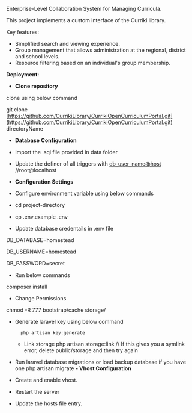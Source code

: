 Enterprise-Level Collaboration System for Managing Curricula.

This project implements a custom interface of the Curriki library.

Key features:

- Simplified search and viewing experience.
- Group management that allows administration at the regional, district and school levels.
- Resource filtering based on an individual's group membership.

**Deployment:**

  

- **Clone repository**

clone using below command

git clone [https://github.com/CurrikiLibrary/CurrikiOpenCurriculumPortal.git](https://github.com/CurrikiLibrary/CurrikiOpenCurriculumPortal.git) directoryName

  

- **Database** **Configuration**

- Import the .sql file provided in data folder

- Update the definer of all triggers with [db_user_name@host](mailto:db_user_name@host) //root@localhost

- **Configuration Settings**

  

- Configure environment variable using below commands

- cd project-directory

- cp .env.example .env

- Update database credentails in .env file

  

DB_DATABASE=homestead

DB_USERNAME=homestead

DB_PASSWORD=secret

  

  

  

- Run below commands

composer install

- Change Permissions

chmod -R 777 bootstrap/cache storage/

  

- Generate laravel key using below command

		php artisan key:generate

  - Link storage
	php artisan storage:link
	// If this gives you a symlink error, delete public/storage and then try again


- Run laravel database migrations or load backup database if you have one
	php artisan migrate
**- Vhost Configuration**

  
- Create and enable vhost.

- Restart the server

- Update the hosts file entry.
	


